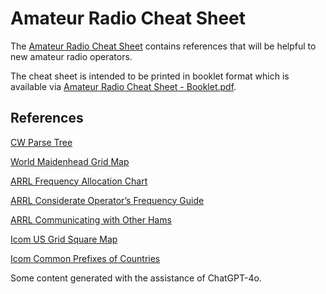 # Amateur Radio Cheat Sheet

The [Amateur Radio Cheat Sheet](https://github.com/morria/Amateur-Radio-Cheat-Sheet/releases/download/0.1/Amateur.Radio.Cheat.Sheet.Booklet.pdf) contains references that will be helpful to new amateur radio operators.

The cheat sheet is intended to be printed in booklet format which is available via [Amateur Radio Cheat Sheet - Booklet.pdf](https://github.com/morria/Amateur-Radio-Cheat-Sheet/releases/download/0.1/Amateur.Radio.Cheat.Sheet.Booklet.pdf).


## References

[CW Parse Tree](https://commons.wikimedia.org/wiki/File:Morse-code-tree.svg)

[World Maidenhead Grid Map](https://www.dxengineering.com/techarticles/dxegeneralnews/download-a-free-worldwide-grid-square-map-from-dx-engineering)

[ARRL Frequency Allocation Chart](https://www.arrl.org/graphical-frequency-allocations)

[ARRL Considerate Operator’s Frequency Guide](https://www.arrl.org/considerate-operator)

[ARRL Communicating with Other Hams](https://www.arrl.org/files/file/Get%20on%20the%20Air/Comm%20w%20Other%20Hams-Q%20Signals.pdf)

[Icom US Grid Square Map](https://www.icomamerica.com/lineup/amateur/Band_Plan_Map/)

[Icom Common Prefixes of Countries](https://www.hamqsl.com/bandchar.pdf)

Some content generated with the assistance of ChatGPT-4o.
